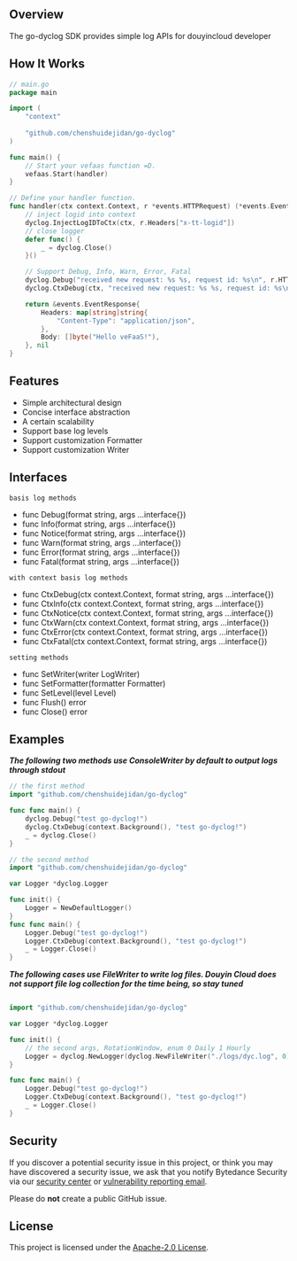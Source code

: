 ## Overview

The go-dyclog SDK provides simple log APIs for douyincloud developer

## How It Works
```go
// main.go
package main

import (
	"context"
	
	"github.com/chenshuidejidan/go-dyclog"
)

func main() {
	// Start your vefaas function =D.
	vefaas.Start(handler)
}

// Define your handler function.
func handler(ctx context.Context, r *events.HTTPRequest) (*events.EventResponse, error) {
	// inject logid into context
	dyclog.InjectLogIDToCtx(ctx, r.Headers["x-tt-logid"])
	// close logger
	defer func() {
		_ = dyclog.Close()
	}()

	// Support Debug, Info, Warn, Error, Fatal 
	dyclog.Debug("received new request: %s %s, request id: %s\n", r.HTTPMethod, r.Path, vefaascontext.RequestIdFrom)
	dyclog.CtxDebug(ctx, "received new request: %s %s, request id: %s\n", r.HTTPMethod, r.Path, vefaascontext.RequestIdFrom)

	return &events.EventResponse{
		Headers: map[string]string{
			"Content-Type": "application/json",
		},
		Body: []byte("Hello veFaaS!"),
	}, nil
}
```
## Features

- Simple architectural design
- Concise interface abstraction
- A certain scalability
- Support base log levels
- Support customization Formatter
- Support customization Writer

## Interfaces

``basis log methods``
- func Debug(format string, args ...interface{})
- func Info(format string, args ...interface{})
- func Notice(format string, args ...interface{})
- func Warn(format string, args ...interface{})
- func Error(format string, args ...interface{})
- func Fatal(format string, args ...interface{})

``with context basis log methods``
- func CtxDebug(ctx context.Context, format string, args ...interface{})
- func CtxInfo(ctx context.Context, format string, args ...interface{})
- func CtxNotice(ctx context.Context, format string, args ...interface{})
- func CtxWarn(ctx context.Context, format string, args ...interface{})
- func CtxError(ctx context.Context, format string, args ...interface{})
- func CtxFatal(ctx context.Context, format string, args ...interface{})

``setting methods``
- func SetWriter(writer LogWriter)
- func SetFormatter(formatter Formatter)
- func SetLevel(level Level)
- func Flush() error
- func Close() error

## Examples
*****The following two methods use ConsoleWriter by default to output logs through stdout*****
```go
// the first method
import "github.com/chenshuidejidan/go-dyclog"

func func main() {
    dyclog.Debug("test go-dyclog!")
    dyclog.CtxDebug(context.Background(), "test go-dyclog!")
    _ = dyclog.Close()
}
```

```go
// the second method
import "github.com/chenshuidejidan/go-dyclog"

var Logger *dyclog.Logger

func init() {
    Logger = NewDefaultLogger()
}
func func main() {
    Logger.Debug("test go-dyclog!")
    Logger.CtxDebug(context.Background(), "test go-dyclog!")
    _ = Logger.Close()
}
```

*****The following cases use FileWriter to write log files. Douyin Cloud does not support file log collection for the time being, so stay tuned*****
```go

import "github.com/chenshuidejidan/go-dyclog"

var Logger *dyclog.Logger

func init() {
    // the second args, RotationWindow, enum 0 Daily 1 Hourly
    Logger = dyclog.NewLogger(dyclog.NewFileWriter("./logs/dyc.log", 0))
}

func func main() {
    Logger.Debug("test go-dyclog!")
    Logger.CtxDebug(context.Background(), "test go-dyclog!")
    _ = Logger.Close()
}

```

## Security

If you discover a potential security issue in this project, or think you may
have discovered a security issue, we ask that you notify Bytedance Security via our [security center](https://security.bytedance.com/src) or [vulnerability reporting email](sec@bytedance.com).

Please do **not** create a public GitHub issue.

## License

This project is licensed under the [Apache-2.0 License](LICENSE).